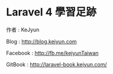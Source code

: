 # Laravel 4 學習足跡

作者 : KeJyun

Blog : http://blog.kejyun.com

Facebook : http://fb.me/kejyunTaiwan

GitBook : http://laravel-book.kejyun.com/